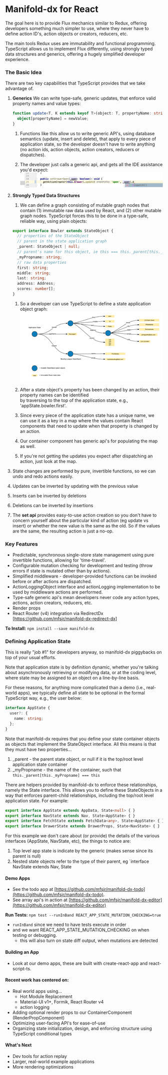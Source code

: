 # Manifold-dx for React

The goal here is to provide Flux mechanics similar to Redux, offering developers something
much simpler to use, where they never have to define action ID's, action objects or creators,
reducers, etc.

The main tools Redux uses are immutability and functional programming.  TypeScript allows us 
to implement Flux differently, using strongly typed data structures and generics, offering a hugely 
simplified developer experience.

### The Basic Idea
There are two key capabilities that TypeScript provides that we take advantage of.

1. **Generics** We can write type-safe, generic updates, that enforce valid property names and value types:
	```typescript jsx
	function update<T, K extends keyof T>(object: T, propertyName: string, newValue: K): void {
	  object[propertyName] = newValue;
	}
	```
	1. Functions like this allow us to write generic API's, using database semantics (update,
	insert and delete), that apply to every piece of application state, so the developer doesn't have to 
	write anything (no action ids, action objects, action creators, reducers or dispatches).

	2. The developer just calls a generic api, and gets all the IDE assistance you'd expect:
	   ![alt text](./docs/api_autocomplete.png)

1. **Strongly Typed Data Structures** 
	1. We can define a graph consisting of mutable graph nodes that contain (1) immutable raw data used by 
	React, and (2) other mutable graph nodes.  TypeScript forces this to be done in a type-safe, reliable way, 
	using plain objects: 

	```typescript jsx
	export interface Bowler extends StateObject {
	  // properties of the StateObject
	  // parent in the state application graph
	  _parent: StateObject | null;
	  // parent's name for this object, ie this === this._parent[this._myPropname]
	  _myPropname: string;
	  // raw data properties
	  first: string;
	  middle: string;
	  last: string;
	  address: Address;
	  scores: number[];
	}
	```
	1. So a developer can use TypeScript to define a state application object graph:
	   ![alt text](./docs/stateDiagram.png)   

	1. After a state object's property has been changed by an action, their property names can be identified  
	by traversing to the top of the application state, e.g., 'appState.bowler.first'.

	1. Since every piece of the application state has a unique name, we can use it as a key in a map where the
	values contain React components that need to update when that property is changed by an action.  

	1. Our container component has generic api's for populating the map as well.

	1. If you're not getting the updates you expect after dispatching an action, just look at the map.
1. State changes are performed by pure, invertible functions, so we can undo and redo actions easily.
  1. Updates can be inverted by updating with the previous value
  1. Inserts can be inverted by deletions
  1. Deletions can be inverted by insertions
1. The **set api** provides easy-to-use action creation so you don't have to concern yourself about 
   the particular kind of action (eg update vs insert) or whether the new value is the same as the old.
   So if the values are the same, the resulting action is just a no-op.  
	 
### Key Features
- Predictable, synchronous single-store state management using pure invertible functions,
  allowing for 'time-travel'.
- Configurable mutation checking for development and testing (throw errors if state is mutated other than by actions).   
- Simplified middleware - developer-provided functions can be invoked before or after actions are dispatched.
- ActionLoggingObject interface and actionLogging implementation to be used by middleware
  actions are performed.
- Type-safe generic api's mean developers never code any action types, actions, action creators, reducers, etc.
- Render props
- React Router (v4) integration via RedirectDx [https://github.com/mfsjr/manifold-dx-redirect-dx]

**To Install:**
`npm install --save manifold-dx`   

### Defining Application State

This is really "job #1" for developers anyway, so manifold-dx piggybacks on top of your usual efforts.

Note that application state is by definition dynamic, whether you're talking about asynchronously retrieving or 
modifying data, or at the coding level, where state may be assigned to an object on a line-by-line basis.

For these reasons, for anything more complicated than a demo (i.e., real-world apps), we typically define all state 
to be optional in the formal TypeScript way, e.g., the user below:

```typescript jsx
interface AppState {
  user?: {
    name: string;
  };
}
```

Note that manifold-dx requires that you define your state container objects as objects that implement the 
StateObject interface.  All this means is that they must have two properties...
1. _parent - the parent state object, or null if it is the top/root level application state container
2. _myPropname - the name of the container, such that `this._parent[this._myPropname] === this`

There are helpers provided by manifold-dx to enforce these relationships, namely the State interface.  This 
allows you to define these StateObjects in a way that enforces parent-child relationships, including the
top/root level application state.  For example:
```typescript jsx
export interface AppState extends AppData, State<null> { }
export interface NavState extends Nav, State<AppState> { }
export interface FetchState extends FetchData<any>, State<AppState> { }
export interface DrawerState extends DrawerProps, State<NavState> { }
```
For this example we don't care about (or provide) the details of the various interfaces (AppState, NavState, etc), 
the things to notice are:
1. Top level app state is indicate by the <null> generic (makes sense since its parent is null)
2. Nested state objects refer to the type of their parent, eg `interface NavState extends Nav, State<AppState>
   
#### Demo Apps
- See the todo app at [https://github.com/mfsjr/manifold-dx-todo](https://github.com/mfsjr/manifold-dx-todo). 
- See array api's in action at [https://github.com/mfsjr/manifold-dx-editor](https://github.com/mfsjr/manifold-dx-editor)

**Run Tests:** `npm test --runInBand REACT_APP_STATE_MUTATION_CHECKING=true` 
- `runInBand` since we need to have tests execute in order
- and we want REACT_APP_STATE_MUTATION_CHECKING on when testing or debugging.
  - this will also turn on state diff output, when mutations are detected
  
#### Building an App
- Look at our demo apps, these are built with create-react-app and react-script-ts.
 
#### Recent work has centered on:
- Real world apps using... 
  - Hot Module Replacement
  - Material-UI v1+, Formik, React Router v4
  - action logging
- Adding optional render props to our ContainerComponent (RenderPropComponent)
- Optimizing user-facing API's for ease-of-use
- Organizing state initialization, design, and enforcing structure using TypeScript conditional types 

#### What's Next
- Dev tools for action replay
- Larger, real-world example applications
- More rendering optimizations

